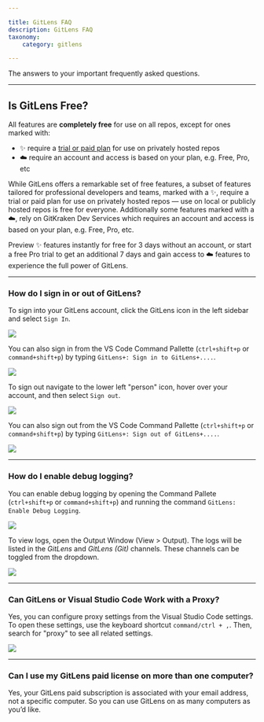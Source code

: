 ```yaml
---

title: GitLens FAQ
description: GitLens FAQ
taxonomy:
    category: gitlens

---
```


The answers to your important frequently asked questions.

***

## Is GitLens Free?

All features are **completely free** for use on all repos, except for ones marked with:

- ✨ require a [trial or paid plan](https://www.gitkraken.com/gitlens/pricing) for use on privately hosted repos
- ☁️ require an account and access is based on your plan, e.g. Free, Pro, etc

While GitLens offers a remarkable set of free features, a subset of features tailored for professional developers and teams, marked with a ✨, require a trial or paid plan for use on privately hosted repos &mdash; use on local or publicly hosted repos is free for everyone. Additionally some features marked with a ☁️, rely on GitKraken Dev Services which requires an account and access is based on your plan, e.g. Free, Pro, etc.

Preview ✨ features instantly for free for 3 days without an account, or start a free Pro trial to get an additional 7 days and gain access to ☁️ features to experience the full power of GitLens.

***

### How do I sign in or out of GitLens?

To sign into your GitLens account, click the GitLens icon in the left sidebar and select `Sign In`.

<img src="/wp-content/uploads/gl-sign-in-1.png" class="img-bordered img-responsive center">

You can also sign in from the VS Code Command Pallette (`ctrl+shift+p` or `command+shift+p`) by typing `GitLens+: Sign in to GitLens+....`.

<img src="/wp-content/uploads/gl-sign-in-2.png" class="img-bordered img-responsive center">

To sign out navigate to the lower left "person" icon, hover over your account, and then select `Sign out`.

<img src="/wp-content/uploads/gl-sign-out-1.png" class="img-bordered img-responsive center">

You can also sign out from the VS Code Command Pallette (`ctrl+shift+p` or `command+shift+p`) by typing `GitLens+: Sign out of GitLens+....`.

<img src="/wp-content/uploads/gl-sign-out-2.png" class="img-bordered img-responsive center">

***

### How do I enable debug logging?

You can enable debug logging by opening the Command Pallete (`ctrl+shift+p` or `command+shift+p`) and running the command `GitLens: Enable Debug Logging`.

<img src="/wp-content/uploads/gl-enable-debug-log.png" class="img-bordered img-responsive center">

To view logs, open the Output Window (View > Output). The logs will be listed in the _GitLens_ and _GitLens (Git)_ channels. These channels can be toggled from the dropdown.

<img src="/wp-content/uploads/gl-output.png" class="img-bordered img-responsive center">

***

### Can GitLens or Visual Studio Code Work with a Proxy?

Yes, you can configure proxy settings from the Visual Studio Code settings. To open these settings, use the keyboard shortcut `command/ctrl + ,`. Then, search for "proxy" to see all related settings.

<img src="/wp-content/uploads/proxy-settings.png" class="img-bordered img-responsive center">

***

### Can I use my GitLens paid license on more than one computer?

Yes, your GitLens paid subscription is associated with your email address, not a specific computer. So you can use GitLens on as many computers as you’d like.
